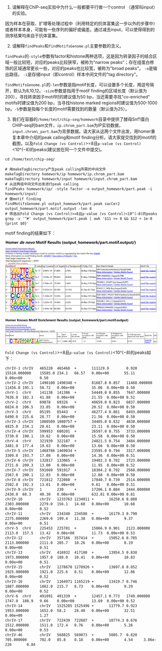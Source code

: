 1. 请解释在ChIP-seq实验中为什么一般都要平行做一个control （通常叫input）的实验。

因为样本在获取、扩增等处理过程中（利用特定的抗体富集这一步以外的步骤中）或者样本本身，可能有一些序列的偏好或偏差。通过减去input，可以使得得到的测序结果均来自于抗体富集。

2. 请解释`findPeaks`和`findMotifsGenome.pl`主要参数的含义。

`findPeaks`的`-style`参数有factor和histone两种选项，这是因为转录因子的结合区域一般比较短，对应的peaks比较狭窄，被称为"narrow peaks"；存在组蛋白修饰的区域通常更长一些，对应的peaks也比较宽，被称为"broad peaks"。
`-o`是输出路径。
`-i`是存储input（即control）样本中间文件的"tag directory"。

`findMotifsGenome.pl`的`-len`参数是指motif长度，可以设置多个长度，用逗号隔开，默认为8,10,12。`-size`参数是指用于motif finding的区域长度（默认值为200），寻找转录因子motif时的建议值为50 bp，当还需要寻找"co-enriched" motifs时建议值为200 bp，当寻找histone marked regions时建议值为500-1000 bp。`-S`参数是指每个长度的motif需要找到的数量（默认值为25）。

3. 我们在容器的`/home/test/chip-seq/homework`目录中提供了酵母Snf1蛋白CHIP-seq的bam文件，`ip.chrom_part.bam`为IP实验数据，`input.chrom\_part.bam`为背景数据。请大家从这两个文件出发，用homer重复本章中介绍的peak calling和motif finding分析。请大家提交找到的motif的截图，以及`Fold Change (vs Control)`>=8且`p-value (vs Control)`<10^(−8)的peaks(建议放在同一个文件中提交)。

```
cd /home/test/chip-seq/

# 用makeTagDirectory产生peak calling所需的中间文件
makeTagDirectory homework/ip homework/ip.chrom_part.bam
makeTagDirectory homework/input homework/input.chrom_part.bam
# 从这两组中间文件出发进行peak calling
findPeaks homework/ip/ -style factor -o output_homework/part.peak -i homework/input/
# 做motif finding
findMotifsGenome.pl output_homework/part.peak sacCer2 output_homework/part.motif.output -len 8
# 筛选出Fold Change (vs Control)>=8且p-value (vs Control)<10^(−8)的peaks
grep -v '^#' output_homework/part.peak | awk '$11 >= 8 && $12 < 1e-8 {print $0}'
```

motif finding的结果如下：

![alt text](motif_finding_1.png)

![alt text](motif_finding_2.png)

`Fold Change (vs Control)`>=8且`p-value (vs Control)`<10^(−8)的peaks如下：

```
chrIV-1 chrIV   465220  465468  +       111129.9        0.920   15510.000000    15585.0 234.1   66.57   0.00e+00       55.11    0.00e+00        0.50
chrIV-2 chrIV   1490100 1490348 +       81687.8 0.857   11468.000000    11456.0 195.1   58.72   0.00e+00        35.06  0.00e+00 0.50
chrV-1  chrV    141138  141386  +       54449.0 0.855   7647.000000     7636.0  182.3   41.88   0.00e+00        21.55  0.00e+00 0.52
chrV-2  chrV    69078   69326   +       48659.0 0.823   6837.000000     6824.0  206.5   33.05   0.00e+00        20.52  0.00e+00 0.50
chrV-3  chrV    85195   85443   +       46277.4 0.861   6493.000000     6490.0  225.6   28.77   0.00e+00        21.56  0.00e+00 0.50
chrIV-3 chrIV   1080509 1080757 +       34405.0 0.832   4830.000000     4825.0  234.1   20.61   0.00e+00        23.11  0.00e+00 0.50
chrIV-4 chrIV   599953  600201  +       26597.0 0.755   3733.000000     3730.0  190.1   19.62   0.00e+00        15.58  0.00e+00 0.50
chrV-4  chrV    321939  322187  +       24821.5 0.754   3484.000000     3481.0  177.4   19.63   0.00e+00        13.66  0.00e+00 0.50
chrIV-5 chrIV   1468786 1469034 +       23595.0 0.794   3317.000000     3309.0  193.7   17.08   0.00e+00        14.36  0.00e+00 0.51
chrIV-6 chrIV   132817  133065  +       19402.3 0.782   2723.000000     2721.0  209.3   13.00   0.00e+00        11.95  0.00e+00 0.52
chrIV-7 chrIV   591669  591917  +       18304.2 0.792   2568.000000     2567.0  200.1   12.83   0.00e+00        12.88  0.00e+00 0.50
chrIV-8 chrIV   721812  722060  +       17840.7 0.739   2514.000000     2502.0  192.3   13.01   0.00e+00        9.61   0.00e+00 0.51
chrIV-9 chrIV   1       230     +       17206.1 0.884   2444.000000     2430.0  60.3    40.30   0.00e+00        632.81 0.00e+00 0.81
chrIV-10        chrIV   1233763 1234011 +       16250.6 0.888   2303.000000     2279.0  156.1   14.60   0.00e+00       10.68    0.00e+00        0.52
chrIV-11        chrIV   234340  234588  +       16179.3 0.790   2275.000000     2269.0  199.4   11.38   0.00e+00       9.37     0.00e+00        0.51
chrV-5  chrV    225453  225701  +       15066.9 0.901   2123.000000     2113.0  157.5   13.42   0.00e+00        11.73  0.00e+00 0.53
chrIV-12        chrIV   357166  357414  +       15052.6 0.705   2113.000000     2111.0  205.7   10.26   0.00e+00       8.19     0.00e+00        0.51
chrIV-13        chrIV   416932  417180  +       13954.5 0.838   1973.000000     1957.0  188.0   10.41   0.00e+00       10.83    0.00e+00        0.51
chrIV-15        chrIV   1278678 1278926 +       13697.8 0.852   1925.000000     1921.0  225.6   8.51    0.00e+00       12.86    0.00e+00        0.52
chrIV-16        chrIV   1164971 1165219 +       13419.7 0.746   1887.000000     1882.0  215.7   8.73    0.00e+00       9.29     0.00e+00        0.52
chrV-6  chrV    491091  491339  +       12457.1 0.773   1749.000000     1747.0  180.9   9.66    0.00e+00        13.69  0.00e+00 0.52
chrIV-14        chrIV   1525285 1525496 +       11779.7 0.923   1953.000000     1652.0  58.2    28.40   0.00e+00       32.51    0.00e+00        1.27
chrIV-17        chrIV   722439  722687  +       10774.3 0.676   1512.000000     1511.0  172.4   8.76    0.00e+00       5.26     0.00e+00        0.53
chrIV-46        chrIV   568825  569073  +       5005.7  0.820   705.000000      702.0   85.8    8.18    0.00e+00       4.54     3.86e-226       0.84
```